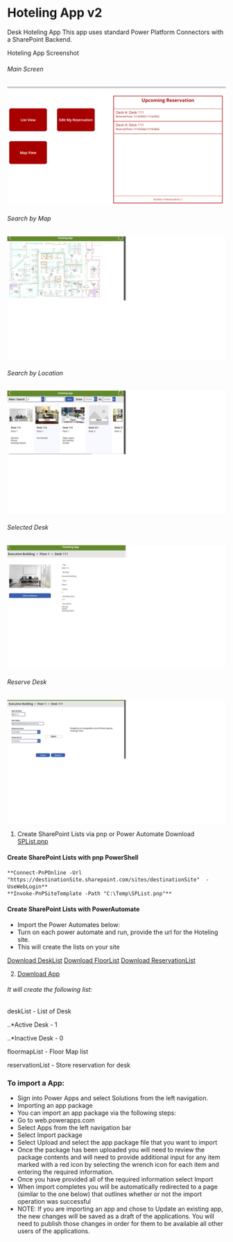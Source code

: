 # Hoteling App v2
Desk Hoteling App
This app uses standard Power Platform Connectors with a SharePoint Backend. 

Hoteling App Screenshot

###### Main Screen
![Screenshot](https://github.com/MSPFE2019/HotelApp/blob/main/HA_Main.png)

###### Search by Map
![Screenshot](https://github.com/MSPFE2019/HotelApp/blob/main/SearchbyMap.jpg)

###### Search by Location
![Screenshot](https://github.com/MSPFE2019/HotelApp/blob/main/SearchbyLocation.jpg)

###### Selected Desk
![Screenshot](https://github.com/MSPFE2019/HotelApp/blob/main/Select_SearchbyMap.jpg)

###### Reserve Desk
![Screenshot](https://github.com/MSPFE2019/HotelApp/blob/main/DeskSelection.jpg)


1. Create SharePoint Lists via pnp or Power Automate
Download [SPList.pnp](https://github.com/MSPFE2019/HotelApp/blob/main/SPList.pnp)
#### Create SharePoint Lists with pnp PowerShell
	**Connect-PnPOnline -Url "https://destinationSite.sharepoint.com/sites/destinationSite"  -UseWebLogin**
	**Invoke-PnPSiteTemplate -Path "C:\Temp\SPList.pnp"**

#### Create SharePoint Lists with PowerAutomate

- Import the Power Automates below:
- Turn on each power automate and run, provide the url for the Hoteling site.
- This will create the lists on your site

[Download DeskList](https://github.com/MSPFE2019/HotelApp/blob/main/CreateList_desklist_20230117184224.zip "Download DeskList")
[Download FloorList](https://github.com/MSPFE2019/HotelApp/blob/main/CreateList_floormaplist_20230117184247.zip "Download FloorList")
[Download ReservationList](https://github.com/MSPFE2019/HotelApp/blob/main/CreateList_reservationlist_20230117184149.zip "Download ReservationList")


2. [Download App](https://github.com/MSPFE2019/HotelApp/blob/main/HotelingAppv2_20221202153408.zip)




###### It will create the following list:

deskList - List of Desk

..*Active Desk - 1

..*Inactive Desk - 0


floormapList - Floor Map list

reservationList - Store reservation for desk


### To import a App:
- Sign into Power Apps and select Solutions from the left navigation.
- Importing an app package
- You can import an app package via the following steps:
- Go to web.powerapps.com
- Select Apps from the left navigation bar
- Select Import package
- Select Upload and select the app package file that you want to import
- Once the package has been uploaded you will need to review the package contents and will need to provide additional input for any item marked with a red icon by selecting the wrench icon for each item and entering the required information.
- Once you have provided all of the required information select Import  
- When import completes you will be automatically redirected to a page (similar to the one below) that outlines whether or not the import operation was successful
- NOTE: If you are importing an app and chose to Update an existing app, the new changes will be saved as a draft of the applications.  You will need to publish those changes in order for them to be available all other users of the applications.





